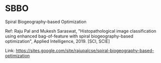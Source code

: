 # SBBO
Spiral Biogeography-based Optimization


Ref: Raju Pal and Mukesh Saraswat, "Histopathological image classification using enhanced bag-of-feature with spiral biogeography-based optimization", Applied Intelligence, 2019. [SCI, SCIE]

Link: https://sites.google.com/site/rajupalcse/spiral-biogeography-based-optimization
